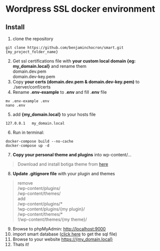 # Wordpress SSL docker environment

## Install
1. clone the repository
```
git clone https://github.com/benjaminchocron/smart.git {my_project_folder_name}
```
2. Get ssl certifications file with **your custom local domain {eg: my_domain.local}** and rename them  
domain.dev.pem  
domain.dev-key.pem  
3. Copy **your certs (domain.dev.pem & domain.dev-key.pem)** to ./server/conf/certs
4. Rename **.env-example** to **.env** and fill **.env** file
```
mv .env-example .env
nano .env
```
5. add **{my_domain.local}** to your hosts file
```
127.0.0.1   my_domain.local
```
6. Run in terminal:
```
docker-compose build --no-cache
docker-compose up -d
```
7. **Copy your personal theme and plugins** into wp-content/...  
> Download and install botiga theme from [here](https://athemes.com/theme/botiga/)  
8. **Update .gitignore file** with your plugin and themes
> remove  
    /wp-content/plugins/  
    /wp-content/themes/  
> add  
    /wp-content/plugins/*  
    !wp-content/plugins/{my plugin}/  
    /wp-content/themes/*  
    !/wp-content/themes/{my theme}/
9. Browse to phpMyAdmin: [http://localhost:9000]  
10. import smart database ([click here](https://www.dropbox.com/scl/fi/tru6inl3di26q3a939t0p/smart.sql?rlkey=5m49go8lu89m5wsr4qd1hezp7&dl=0) to get the sql file)  
11. Browse to your website [https://{my_domain.local}]   
12. Thats it!

[https://{my_domain.local}]: https://my_domain.local
[http://localhost:9000]: http://localhost:9000

